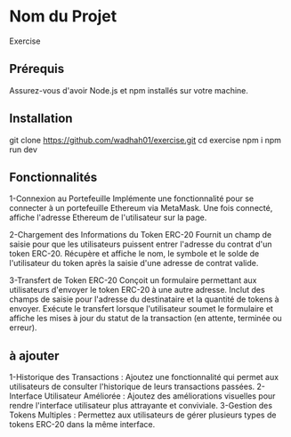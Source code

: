 # Nom du Projet

Exercise 
## Prérequis

Assurez-vous d'avoir Node.js et npm installés sur votre machine.

## Installation
   git clone https://github.com/wadhah01/exercise.git
   cd exercise 
   npm i 
   npm run dev 
 ## Fonctionnalités
1-Connexion au Portefeuille
Implémente une fonctionnalité pour se connecter à un portefeuille Ethereum via MetaMask.
Une fois connecté, affiche l'adresse Ethereum de l'utilisateur sur la page.

2-Chargement des Informations du Token ERC-20
Fournit un champ de saisie pour que les utilisateurs puissent entrer l'adresse du contrat d'un token ERC-20.
Récupère et affiche le nom, le symbole et le solde de l'utilisateur du token après la saisie d'une adresse de contrat valide.

3-Transfert de Token ERC-20
Conçoit un formulaire permettant aux utilisateurs d'envoyer le token ERC-20 à une autre adresse.
Inclut des champs de saisie pour l'adresse du destinataire et la quantité de tokens à envoyer.
Exécute le transfert lorsque l'utilisateur soumet le formulaire et affiche les mises à jour du statut de la transaction (en attente, terminée ou erreur).
 ## à ajouter 
 1-Historique des Transactions : Ajoutez une fonctionnalité qui permet aux utilisateurs de consulter l'historique de leurs transactions passées.
 2-Interface Utilisateur Améliorée : Ajoutez des améliorations visuelles pour rendre l'interface utilisateur plus attrayante et conviviale.
 3-Gestion des Tokens Multiples : Permettez aux utilisateurs de gérer plusieurs types de tokens ERC-20 dans la même interface.